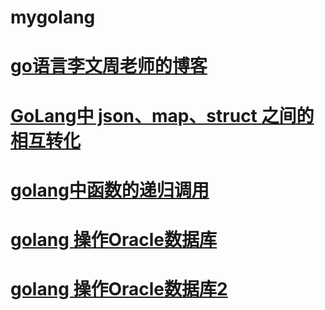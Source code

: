 # mygolang
# <a href="https://www.liwenzhou.com/">go语言李文周老师的博客</a>
# <a href="https://www.cnblogs.com/liang1101/p/6741262.html">GoLang中 json、map、struct 之间的相互转化</a>
# <a href="https://www.runoob.com/go/go-recursion.html">golang中函数的递归调用</a>
# <a href="http://sinhub.cn/2019/12/use-golang-connect2oracle-on-windows/">golang 操作Oracle数据库</a>
# <a href="https://article.itxueyuan.com/e9DL7">golang 操作Oracle数据库2</a>
